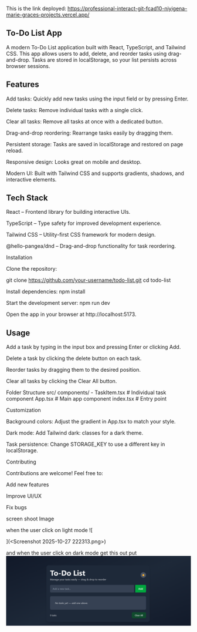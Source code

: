 This is the link deployed: https://professional-interact-git-fcad10-niyigena-marie-graces-projects.vercel.app/


## To-Do List App

A modern To-Do List application built with React, TypeScript, and Tailwind CSS. This app allows users to add, delete, and reorder tasks using drag-and-drop. Tasks are stored in localStorage, so your list persists across browser sessions.

##  Features

Add tasks: Quickly add new tasks using the input field or by pressing Enter.

Delete tasks: Remove individual tasks with a single click.

Clear all tasks: Remove all tasks at once with a dedicated button.

Drag-and-drop reordering: Rearrange tasks easily by dragging them.

Persistent storage: Tasks are saved in localStorage and restored on page reload.

Responsive design: Looks great on mobile and desktop.

Modern UI: Built with Tailwind CSS and supports gradients, shadows, and interactive elements.

## Tech Stack

React – Frontend library for building interactive UIs.

TypeScript – Type safety for improved development experience.

Tailwind CSS – Utility-first CSS framework for modern design.

@hello-pangea/dnd – Drag-and-drop functionality for task reordering.

Installation

Clone the repository:

git clone https://github.com/your-username/todo-list.git
cd todo-list


Install dependencies: npm install

Start the development server:  npm run dev

Open the app in your browser at http://localhost:5173.

## Usage

Add a task by typing in the input box and pressing Enter or clicking Add.

Delete a task by clicking the delete button on each task.

Reorder tasks by dragging them to the desired position.

Clear all tasks by clicking the Clear All button.

Folder Structure
src/
  components/
    - TaskItem.tsx       # Individual task component
  App.tsx                # Main app component
  index.tsx              # Entry point

Customization

Background colors: Adjust the gradient in App.tsx to match your style.

Dark mode: Add Tailwind dark: classes for a dark theme.

Task persistence: Change STORAGE_KEY to use a different key in localStorage.

Contributing

Contributions are welcome! Feel free to:

Add new features

Improve UI/UX

Fix bugs

screen shoot Image 


when the user click on light mode ![
  
](<Screenshot 2025-10-27 222313.png>)

and when the user click on dark mode 
get this out put ![alt text](<Screenshot 2025-10-27 222327.png>)